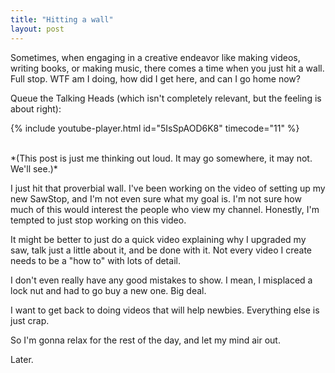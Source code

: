 ```yaml
---
title: "Hitting a wall"
layout: post
---
```

Sometimes, when engaging in a creative endeavor like making videos, writing books, or making music, there comes a time when you just hit a wall. Full stop. WTF am I doing, how did I get here, and can I go home now?

Queue the Talking Heads (which isn't completely relevant, but the feeling is about right):

{% include youtube-player.html id="5IsSpAOD6K8" timecode="11" %}

<br/>
*(This post is just me thinking out loud. It may go somewhere, it may not. We'll see.)*

I just hit that proverbial wall. I've been working on the video of setting up my new SawStop, and I'm not even sure what my goal is. I'm not sure how much of this would interest the people who view my channel. Honestly, I'm tempted to just stop working on this video.

It might be better to just do a quick video explaining why I upgraded my saw, talk just a little about it, and be done with it. Not every video I create needs to be a "how to" with lots of detail.

I don't even really have any good mistakes to show. I mean, I misplaced a lock nut and had to go buy a new one. Big deal.

I want to get back to doing videos that will help newbies. Everything else is just crap.

So I'm gonna relax for the rest of the day, and let my mind air out.

Later.